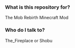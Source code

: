 ### What is this repository for? ###

The Mob Rebirth Minecraft Mod

### Who do I talk to? ###

The_Fireplace or Shobu